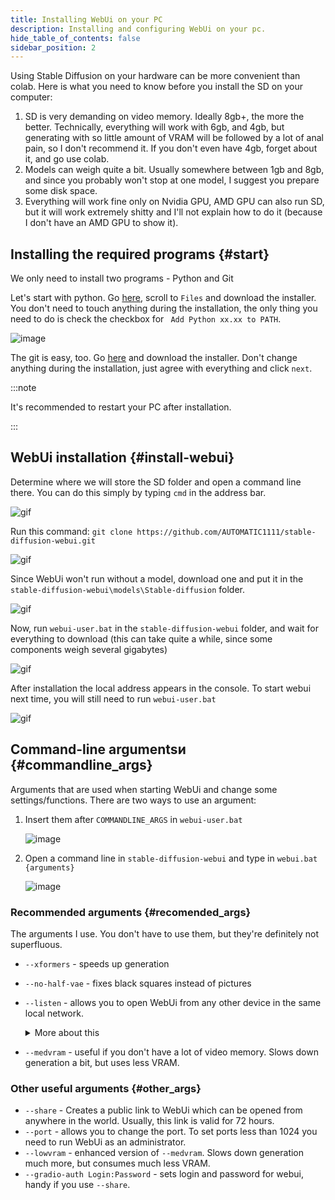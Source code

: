 ```yaml
---
title: Installing WebUi on your PC
description: Installing and configuring WebUi on your pc.
hide_table_of_contents: false
sidebar_position: 2
---
```

Using Stable Diffusion on your hardware can be more convenient than colab.
Here is what you need to know before you install the SD on your computer:
1. SD is very demanding on video memory. Ideally 8gb+, the more the better. Technically, everything will work with 6gb, and 4gb, but generating with so little amount of VRAM will be followed by a lot of anal pain, so I don't recommend it. If you don't even have 4gb, forget about it, and go use colab.
2. Models can weigh quite a bit. Usually somewhere between 1gb and 8gb, and since you probably won't stop at one model, I suggest you prepare some disk space.
3. Everything will work fine only on Nvidia GPU, AMD GPU can also run SD, but it will work extremely shitty and I'll not explain how to do it (because I don't have an AMD GPU to show it).

## Installing the required programs {#start}

We only need to install two programs - Python and Git

Let's start with python. Go [here](https://www.python.org/downloads/release/python-3109/), scroll to `Files` and download the installer. You don't need to touch anything during the installation, the only thing you need to do is check the checkbox for ` Add Python xx.xx to PATH`.

![image](https://i.imgur.com/YWkGXhn.png)

The git is easy, too. Go [here](https://git-scm.com/downloads) and download the installer. Don't change anything during the installation, just agree with everything and click `next`.

:::note

It's recommended to restart your PC after installation.

:::


## WebUi installation {#install-webui}

Determine where we will store the SD folder and open a command line there. 
You can do this simply by typing `cmd` in the address bar.

![gif](https://i.imgur.com/se6U2uL.gif)

Run this command:
`git clone https://github.com/AUTOMATIC1111/stable-diffusion-webui.git`

![gif](https://i.imgur.com/hmECibL.gif)

Since WebUi won't run without a model, download one and put it in the `stable-diffusion-webui\models\Stable-diffusion` folder.

![gif](https://i.imgur.com/Wvj5Kj3.gif)

Now, run `webui-user.bat` in the `stable-diffusion-webui` folder, and wait for everything to download (this can take quite a while, since some components weigh several gigabytes)

![gif](https://i.imgur.com/jhBcPzH.gif)

After installation the local address appears in the console.
To start webui next time, you will still need to run `webui-user.bat`

![gif](https://i.imgur.com/UgS5j2q.gif)

## Command-line argumentsи {#commandline_args}
Arguments that are used when starting WebUi and change some settings/functions.
There are two ways to use an argument:
1. Insert them after `COMMANDLINE_ARGS` in `webui-user.bat`

    ![image](https://i.imgur.com/owe9g2S.png) 

2. Open a command line in `stable-diffusion-webui` and type in `webui.bat {arguments}`

    ![image](https://i.imgur.com/B0yY31S.png)

### Recommended arguments {#recomended_args}
The arguments I use. You don't have to use them, but they're definitely not superfluous.

* `--xformers` - speeds up generation
* `--no-half-vae` - fixes black squares instead of pictures 
* `--listen` - allows you to open WebUi from any other device in the same local network.

    <details>
    <summary>More about this</summary>
    <div>
    I used it this way: run webui on a PC, and use it on a laptop from another room.
    You can also use it on your phone, or any other device on the same local network as the machine that's running webui.

    In order to open webui on another device, you need to open a link like `http://{local ip of the server device}:{port}/` also, instead of the ip address you can use the computer name.
    You can find out your local ip by typing `ipconfig` at the command line.
    
    ![image](https://i.imgur.com/ZYt0H4l.png)

    In this example, the webui address would be `http://192.168.1.101:{port}/`.

    ![image](https://i.imgur.com/En2JWv5.jpeg)
            
    </div>
    </details>
    
* `--medvram` - useful if you don't have a lot of video memory. Slows down generation a bit, but uses less VRAM.


### Other useful arguments {#other_args}

* `--share` - Creates a public link to WebUi which can be opened from anywhere in the world. Usually, this link is valid for 72 hours.
* `--port` - allows you to change the port. To set ports less than 1024 you need to run WebUi as an administrator.
* `--lowvram` - enhanced version of `--medvram`. Slows down generation much more, but consumes much less VRAM.
* `--gradio-auth Login:Password` - sets login and password for webui, handy if you use `--share`.
